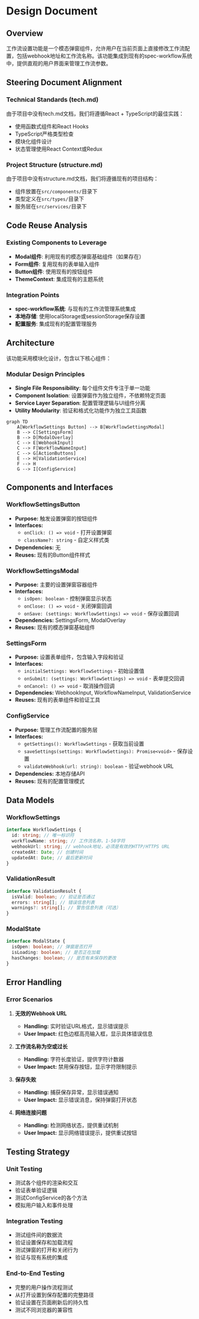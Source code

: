 # Design Document

## Overview

工作流设置功能是一个模态弹窗组件，允许用户在当前页面上直接修改工作流配置，包括webhook地址和工作流名称。该功能集成到现有的spec-workflow系统中，提供直观的用户界面来管理工作流参数。

## Steering Document Alignment

### Technical Standards (tech.md)
由于项目中没有tech.md文档，我们将遵循React + TypeScript的最佳实践：
- 使用函数式组件和React Hooks
- TypeScript严格类型检查
- 模块化组件设计
- 状态管理使用React Context或Redux

### Project Structure (structure.md)
由于项目中没有structure.md文档，我们将遵循现有的项目结构：
- 组件放置在`src/components/`目录下
- 类型定义在`src/types/`目录下
- 服务层在`src/services/`目录下

## Code Reuse Analysis

### Existing Components to Leverage
- **Modal组件**: 利用现有的模态弹窗基础组件（如果存在）
- **Form组件**: 复用现有的表单输入组件
- **Button组件**: 使用现有的按钮组件
- **ThemeContext**: 集成现有的主题系统

### Integration Points
- **spec-workflow系统**: 与现有的工作流管理系统集成
- **本地存储**: 使用localStorage或sessionStorage保存设置
- **配置服务**: 集成现有的配置管理服务

## Architecture

该功能采用模块化设计，包含以下核心组件：

### Modular Design Principles
- **Single File Responsibility**: 每个组件文件专注于单一功能
- **Component Isolation**: 设置弹窗作为独立组件，不依赖特定页面
- **Service Layer Separation**: 配置管理逻辑与UI组件分离
- **Utility Modularity**: 验证和格式化功能作为独立工具函数

```mermaid
graph TD
    A[WorkflowSettings Button] --> B[WorkflowSettingsModal]
    B --> C[SettingsForm]
    B --> D[ModalOverlay]
    C --> E[WebhookInput]
    C --> F[WorkflowNameInput]
    C --> G[ActionButtons]
    E --> H[ValidationService]
    F --> H
    G --> I[ConfigService]
```

## Components and Interfaces

### WorkflowSettingsButton
- **Purpose:** 触发设置弹窗的按钮组件
- **Interfaces:** 
  - `onClick: () => void` - 打开设置弹窗
  - `className?: string` - 自定义样式类
- **Dependencies:** 无
- **Reuses:** 现有的Button组件样式

### WorkflowSettingsModal
- **Purpose:** 主要的设置弹窗容器组件
- **Interfaces:**
  - `isOpen: boolean` - 控制弹窗显示状态
  - `onClose: () => void` - 关闭弹窗回调
  - `onSave: (settings: WorkflowSettings) => void` - 保存设置回调
- **Dependencies:** SettingsForm, ModalOverlay
- **Reuses:** 现有的模态弹窗基础组件

### SettingsForm
- **Purpose:** 设置表单组件，包含输入字段和验证
- **Interfaces:**
  - `initialSettings: WorkflowSettings` - 初始设置值
  - `onSubmit: (settings: WorkflowSettings) => void` - 表单提交回调
  - `onCancel: () => void` - 取消操作回调
- **Dependencies:** WebhookInput, WorkflowNameInput, ValidationService
- **Reuses:** 现有的表单组件和验证工具

### ConfigService
- **Purpose:** 管理工作流配置的服务层
- **Interfaces:**
  - `getSettings(): WorkflowSettings` - 获取当前设置
  - `saveSettings(settings: WorkflowSettings): Promise<void>` - 保存设置
  - `validateWebhook(url: string): boolean` - 验证webhook URL
- **Dependencies:** 本地存储API
- **Reuses:** 现有的配置管理模式

## Data Models

### WorkflowSettings
```typescript
interface WorkflowSettings {
  id: string; // 唯一标识符
  workflowName: string; // 工作流名称，1-50字符
  webhookUrl: string; // webhook地址，必须是有效的HTTP/HTTPS URL
  createdAt: Date; // 创建时间
  updatedAt: Date; // 最后更新时间
}
```

### ValidationResult
```typescript
interface ValidationResult {
  isValid: boolean; // 验证是否通过
  errors: string[]; // 错误信息列表
  warnings?: string[]; // 警告信息列表（可选）
}
```

### ModalState
```typescript
interface ModalState {
  isOpen: boolean; // 弹窗是否打开
  isLoading: boolean; // 是否正在加载
  hasChanges: boolean; // 是否有未保存的更改
}
```

## Error Handling

### Error Scenarios
1. **无效的Webhook URL**
   - **Handling:** 实时验证URL格式，显示错误提示
   - **User Impact:** 红色边框高亮输入框，显示具体错误信息

2. **工作流名称为空或过长**
   - **Handling:** 字符长度验证，提供字符计数器
   - **User Impact:** 禁用保存按钮，显示字符限制提示

3. **保存失败**
   - **Handling:** 捕获保存异常，显示错误通知
   - **User Impact:** 显示错误消息，保持弹窗打开状态

4. **网络连接问题**
   - **Handling:** 检测网络状态，提供重试机制
   - **User Impact:** 显示网络错误提示，提供重试按钮

## Testing Strategy

### Unit Testing
- 测试各个组件的渲染和交互
- 验证表单验证逻辑
- 测试ConfigService的各个方法
- 模拟用户输入和事件处理

### Integration Testing
- 测试组件间的数据流
- 验证设置保存和加载流程
- 测试弹窗的打开和关闭行为
- 验证与现有系统的集成

### End-to-End Testing
- 完整的用户操作流程测试
- 从打开设置到保存配置的完整路径
- 验证设置在页面刷新后的持久性
- 测试不同浏览器的兼容性